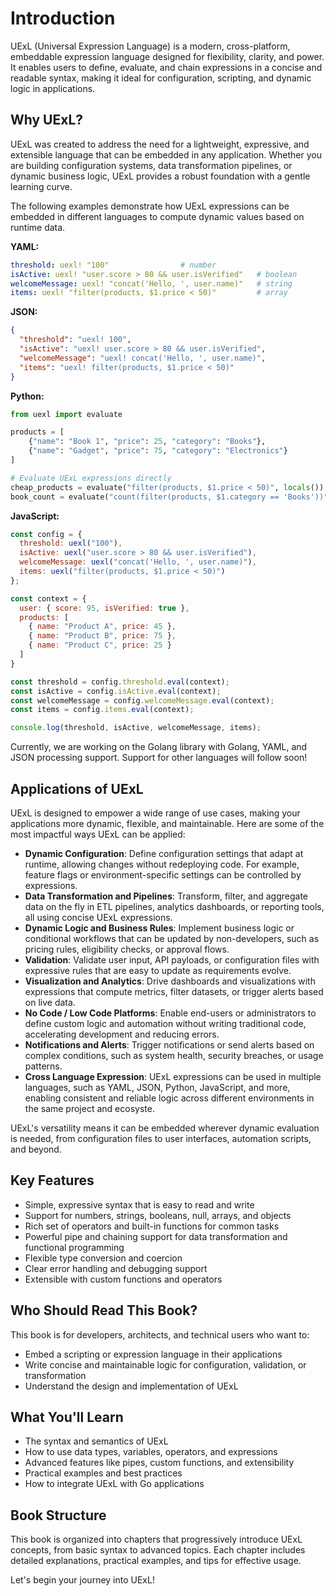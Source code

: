 # Introduction

UExL (Universal Expression Language) is a modern, cross-platform, embeddable expression language designed for flexibility, clarity, and power. It enables users to define, evaluate, and chain expressions in a concise and readable syntax, making it ideal for configuration, scripting, and dynamic logic in applications.

## Why UExL?

UExL was created to address the need for a lightweight, expressive, and extensible language that can be embedded in any application. Whether you are building configuration systems, data transformation pipelines, or dynamic business logic, UExL provides a robust foundation with a gentle learning curve.

The following examples demonstrate how UExL expressions can be embedded in different languages to compute dynamic values based on runtime data.

**YAML:**
```yaml
threshold: uexl! "100"                # number
isActive: uexl! "user.score > 80 && user.isVerified"   # boolean
welcomeMessage: uexl! "concat('Hello, ', user.name)"   # string
items: uexl! "filter(products, $1.price < 50)"         # array
```

**JSON:**
```json
{
  "threshold": "uexl! 100",
  "isActive": "uexl! user.score > 80 && user.isVerified",
  "welcomeMessage": "uexl! concat('Hello, ', user.name)",
  "items": "uexl! filter(products, $1.price < 50)"
}
```

**Python:**

```python
from uexl import evaluate

products = [
    {"name": "Book 1", "price": 25, "category": "Books"},
    {"name": "Gadget", "price": 75, "category": "Electronics"}
]

# Evaluate UExL expressions directly
cheap_products = evaluate("filter(products, $1.price < 50)", locals())
book_count = evaluate("count(filter(products, $1.category == 'Books'))", locals())
```

**JavaScript:**

```javascript
const config = {
  threshold: uexl("100"),
  isActive: uexl("user.score > 80 && user.isVerified"),
  welcomeMessage: uexl("concat('Hello, ', user.name)"),
  items: uexl("filter(products, $1.price < 50)")
};

const context = {
  user: { score: 95, isVerified: true },
  products: [
    { name: "Product A", price: 45 },
    { name: "Product B", price: 75 },
    { name: "Product C", price: 25 }
  ]
}

const threshold = config.threshold.eval(context);
const isActive = config.isActive.eval(context);
const welcomeMessage = config.welcomeMessage.eval(context);
const items = config.items.eval(context);

console.log(threshold, isActive, welcomeMessage, items);
```
Currently, we are working on the Golang library with Golang, YAML, and JSON processing support. Support for other languages will follow soon!

## Applications of UExL

UExL is designed to empower a wide range of use cases, making your applications more dynamic, flexible, and maintainable. Here are some of the most impactful ways UExL can be applied:

- **Dynamic Configuration**: Define configuration settings that adapt at runtime, allowing changes without redeploying code. For example, feature flags or environment-specific settings can be controlled by expressions.
- **Data Transformation and Pipelines**: Transform, filter, and aggregate data on the fly in ETL pipelines, analytics dashboards, or reporting tools, all using concise UExL expressions.
- **Dynamic Logic and Business Rules**: Implement business logic or conditional workflows that can be updated by non-developers, such as pricing rules, eligibility checks, or approval flows.
- **Validation**: Validate user input, API payloads, or configuration files with expressive rules that are easy to update as requirements evolve.
- **Visualization and Analytics**: Drive dashboards and visualizations with expressions that compute metrics, filter datasets, or trigger alerts based on live data.
- **No Code / Low Code Platforms**: Enable end-users or administrators to define custom logic and automation without writing traditional code, accelerating development and reducing errors.
- **Notifications and Alerts**: Trigger notifications or send alerts based on complex conditions, such as system health, security breaches, or usage patterns.
- **Cross Language Expression**: UExL expressions can be used in multiple languages, such as YAML, JSON, Python, JavaScript, and more, enabling consistent and reliable logic across different environments in the same project and ecosyste.


UExL's versatility means it can be embedded wherever dynamic evaluation is needed, from configuration files to user interfaces, automation scripts, and beyond.

## Key Features
- Simple, expressive syntax that is easy to read and write
- Support for numbers, strings, booleans, null, arrays, and objects
- Rich set of operators and built-in functions for common tasks
- Powerful pipe and chaining support for data transformation and functional programming
- Flexible type conversion and coercion
- Clear error handling and debugging support
- Extensible with custom functions and operators

## Who Should Read This Book?
This book is for developers, architects, and technical users who want to:
- Embed a scripting or expression language in their applications
- Write concise and maintainable logic for configuration, validation, or transformation
- Understand the design and implementation of UExL

## What You'll Learn
- The syntax and semantics of UExL
- How to use data types, variables, operators, and expressions
- Advanced features like pipes, custom functions, and extensibility
- Practical examples and best practices
- How to integrate UExL with Go applications

## Book Structure
This book is organized into chapters that progressively introduce UExL concepts, from basic syntax to advanced topics. Each chapter includes detailed explanations, practical examples, and tips for effective usage.

Let's begin your journey into UExL!
